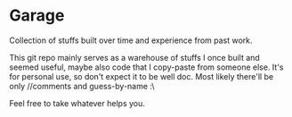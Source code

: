 Garage
==========

Collection of stuffs built over time and experience from past work.

This git repo mainly serves as a warehouse of stuffs I once built and seemed useful, maybe also code that I copy-paste from someone else. It's for personal use, so don't expect it to be well doc. Most likely there'll be only //comments and guess-by-name :\

Feel free to take whatever helps you.
